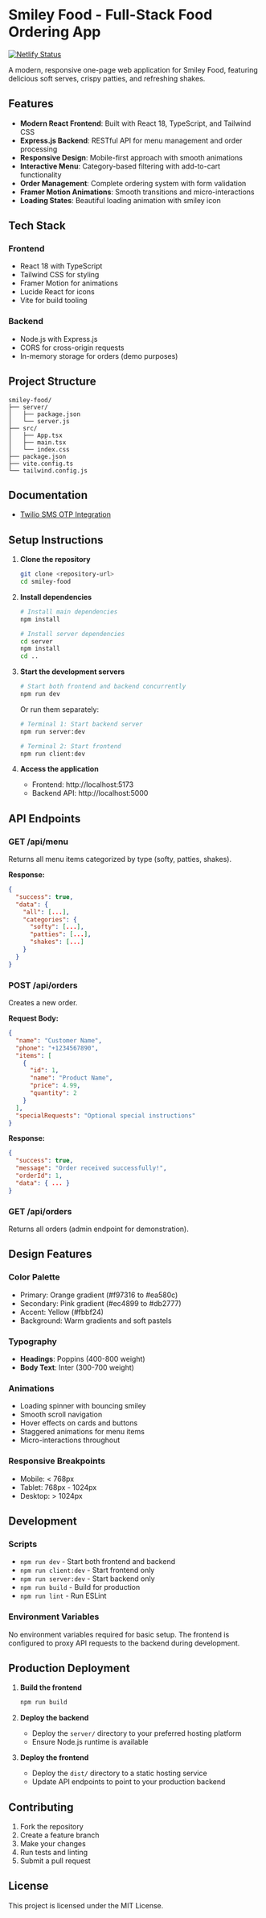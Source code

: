 # Smiley Food - Full-Stack Food Ordering App

[![Netlify Status](https://api.netlify.com/api/v1/badges/f718aa0c-9340-4e67-996c-83d35a318bd8/deploy-status)](https://app.netlify.com/projects/smileyfood/deploys)

A modern, responsive one-page web application for Smiley Food, featuring delicious soft serves, crispy patties, and refreshing shakes.

## Features

- **Modern React Frontend**: Built with React 18, TypeScript, and Tailwind CSS
- **Express.js Backend**: RESTful API for menu management and order processing
- **Responsive Design**: Mobile-first approach with smooth animations
- **Interactive Menu**: Category-based filtering with add-to-cart functionality
- **Order Management**: Complete ordering system with form validation
- **Framer Motion Animations**: Smooth transitions and micro-interactions
- **Loading States**: Beautiful loading animation with smiley icon

## Tech Stack

### Frontend

- React 18 with TypeScript
- Tailwind CSS for styling
- Framer Motion for animations
- Lucide React for icons
- Vite for build tooling

### Backend

- Node.js with Express.js
- CORS for cross-origin requests
- In-memory storage for orders (demo purposes)

## Project Structure

```
smiley-food/
├── server/
│   ├── package.json
│   └── server.js
├── src/
│   ├── App.tsx
│   ├── main.tsx
│   └── index.css
├── package.json
├── vite.config.ts
└── tailwind.config.js
```

## Documentation

- [Twilio SMS OTP Integration](./docs/twilio-integration.md)

## Setup Instructions

1. **Clone the repository**

   ```bash
   git clone <repository-url>
   cd smiley-food
   ```

2. **Install dependencies**

   ```bash
   # Install main dependencies
   npm install

   # Install server dependencies
   cd server
   npm install
   cd ..
   ```

3. **Start the development servers**

   ```bash
   # Start both frontend and backend concurrently
   npm run dev
   ```

   Or run them separately:

   ```bash
   # Terminal 1: Start backend server
   npm run server:dev

   # Terminal 2: Start frontend
   npm run client:dev
   ```

4. **Access the application**
   - Frontend: http://localhost:5173
   - Backend API: http://localhost:5000

## API Endpoints

### GET /api/menu

Returns all menu items categorized by type (softy, patties, shakes).

**Response:**

```json
{
  "success": true,
  "data": {
    "all": [...],
    "categories": {
      "softy": [...],
      "patties": [...],
      "shakes": [...]
    }
  }
}
```

### POST /api/orders

Creates a new order.

**Request Body:**

```json
{
  "name": "Customer Name",
  "phone": "+1234567890",
  "items": [
    {
      "id": 1,
      "name": "Product Name",
      "price": 4.99,
      "quantity": 2
    }
  ],
  "specialRequests": "Optional special instructions"
}
```

**Response:**

```json
{
  "success": true,
  "message": "Order received successfully!",
  "orderId": 1,
  "data": { ... }
}
```

### GET /api/orders

Returns all orders (admin endpoint for demonstration).

## Design Features

### Color Palette

- Primary: Orange gradient (#f97316 to #ea580c)
- Secondary: Pink gradient (#ec4899 to #db2777)
- Accent: Yellow (#fbbf24)
- Background: Warm gradients and soft pastels

### Typography

- **Headings**: Poppins (400-800 weight)
- **Body Text**: Inter (300-700 weight)

### Animations

- Loading spinner with bouncing smiley
- Smooth scroll navigation
- Hover effects on cards and buttons
- Staggered animations for menu items
- Micro-interactions throughout

### Responsive Breakpoints

- Mobile: < 768px
- Tablet: 768px - 1024px
- Desktop: > 1024px

## Development

### Scripts

- `npm run dev` - Start both frontend and backend
- `npm run client:dev` - Start frontend only
- `npm run server:dev` - Start backend only
- `npm run build` - Build for production
- `npm run lint` - Run ESLint

### Environment Variables

No environment variables required for basic setup. The frontend is configured to proxy API requests to the backend during development.

## Production Deployment

1. **Build the frontend**

   ```bash
   npm run build
   ```

2. **Deploy the backend**

   - Deploy the `server/` directory to your preferred hosting platform
   - Ensure Node.js runtime is available

3. **Deploy the frontend**
   - Deploy the `dist/` directory to a static hosting service
   - Update API endpoints to point to your production backend

## Contributing

1. Fork the repository
2. Create a feature branch
3. Make your changes
4. Run tests and linting
5. Submit a pull request

## License

This project is licensed under the MIT License.
